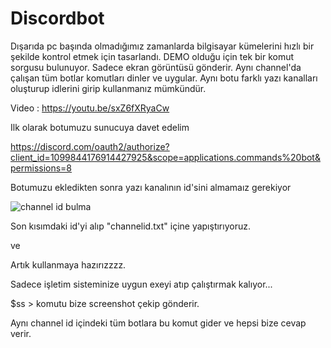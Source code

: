 # Discordbot

Dışarıda pc başında olmadığımız zamanlarda bilgisayar kümelerini hızlı bir şekilde kontrol etmek için tasarlandı. DEMO olduğu için tek bir komut sorgusu bulunuyor. Sadece ekran görüntüsü gönderir. Aynı channel'da çalışan tüm botlar komutları dinler ve uygular. Aynı botu farklı yazı kanalları oluşturup idlerini girip kullanmanız mümkündür.


Video : https://youtu.be/sxZ6fXRyaCw

Ilk olarak botumuzu sunucuya davet edelim

https://discord.com/oauth2/authorize?client_id=1099844176914427925&scope=applications.commands%20bot&permissions=8




Botumuzu ekledikten sonra yazı kanalının id'sini almamaız gerekiyor


![channel id bulma](https://user-images.githubusercontent.com/36090819/233982259-71e4757f-31bf-4328-8543-30dab2c01f67.jpg)


Son kısımdaki id'yi alıp "channelid.txt" içine yapıştırıyoruz.

ve

Artık kullanmaya hazırızzzz.

Sadece işletim sisteminize uygun exeyi atıp çalıştırmak kalıyor...


$ss  > komutu bize screenshot çekip gönderir. 

Aynı channel id içindeki tüm botlara bu komut gider ve hepsi bize cevap verir.



